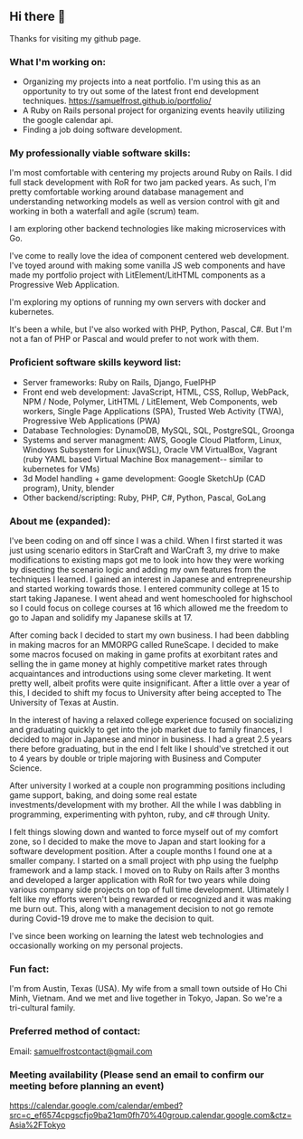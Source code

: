 ## Hi there 👋
Thanks for visiting my github page.

### What I'm working on:
- Organizing my projects into a neat portfolio. I'm using this as an opportunity to try out some of the latest front end development techniques.
https://samuelfrost.github.io/portfolio/
- A Ruby on Rails personal project for organizing events heavily utilizing the google calendar api.
- Finding a job doing software development.

### My professionally viable software skills:
I'm most comfortable with centering my projects around Ruby on Rails. I did full stack development with RoR for two jam packed years. As such, I'm pretty comfortable working around database management and understanding networking models as well as version control with git and working in both a waterfall and agile (scrum) team.

I am exploring other backend technologies like making microservices with Go.

I've come to really love the idea of component centered web development. I've toyed around with making some vanilla JS web components and have made my portfolio project with LitElement/LitHTML components as a Progressive Web Application.

I'm exploring my options of running my own servers with docker and kubernetes.

It's been a while, but I've also worked with PHP, Python, Pascal, C#. But I'm not a fan of PHP or Pascal and would prefer to not work with them.

### Proficient software skills keyword list:
- Server frameworks: Ruby on Rails, Django, FuelPHP
- Front end web development: JavaScript, HTML, CSS, Rollup, WebPack, NPM / Node, Polymer, LitHTML / LitElement, Web Components, web workers, Single Page Applications (SPA), Trusted Web Activity (TWA), Progressive Web Applications (PWA)
- Database Technologies: DynamoDB, MySQL, SQL, PostgreSQL, Groonga
- Systems and server managment: AWS, Google Cloud Platform, Linux, Windows Subsystem for Linux(WSL), Oracle VM VirtualBox, Vagrant (ruby YAML based Virtual Machine Box management-- similar to kubernetes for VMs)
- 3d Model handling + game development: Google SketchUp (CAD program), Unity, blender
- Other backend/scripting: Ruby, PHP, C#, Python, Pascal, GoLang
### About me (expanded):

I've been coding on and off since I was a child. When I first started it was just using scenario editors in StarCraft and WarCraft 3, my drive to make modifications to existing maps got me to look into how they were working by disecting the scenario logic and adding my own features from the techniques I learned. I gained an interest in Japanese and entrepreneurship and started working towards those. I entered community college at 15 to start taking Japanese. I went ahead and went homeschooled for highschool so I could focus on college courses at 16 which allowed me the freedom to go to Japan and solidify my Japanese skills at 17.

After coming back I decided to start my own business. I had been dabbling in making macros for an MMORPG called RuneScape. I decided to make some macros focused on making in game profits at exorbitant rates and selling the in game money at highly competitive market rates through acquaintances and introductions using some clever marketing. It went pretty well, albeit profits were quite insignificant. After a little over a year of this, I decided to shift my focus to University after being accepted to The University of Texas at Austin.

In the interest of having a relaxed college experience focused on socializing and graduating quickly to get into the job market due to family finances, I decided to major in Japanese and minor in business. I had a great 2.5 years there before graduating, but in the end I felt like I should've stretched it out to 4 years by double or triple majoring with Business and Computer Science.

After university I worked at a couple non programming positions including game support, baking, and doing some real estate investments/development with my brother. All the while I was dabbling in programming, experimenting with pyhton, ruby, and c# through Unity.

I felt things slowing down and wanted to force myself out of my comfort zone, so I decided to make the move to Japan and start looking for a software development position. After a couple months I found one at a smaller company. I started on a small project with php using the fuelphp framework and a lamp stack. I moved on to Ruby on Rails after 3 months and developed a larger application with RoR for two years while doing various company side projects on top of full time development. Ultimately I felt like my efforts weren't being rewarded or recognized and it was making me burn out. This, along with a management decision to not go remote during Covid-19 drove me to make the decision to quit.

I've since been working on learning the latest web technologies and occasionally working on my personal projects.

### Fun fact:
I'm from Austin, Texas (USA). My wife from a small town outside of Ho Chi Minh, Vietnam. And we met and live together in Tokyo, Japan. So we're a tri-cultural family.

### Preferred method of contact:
Email: samuelfrostcontact@gmail.com

### Meeting availability (Please send an email to confirm our meeting before planning an event)
https://calendar.google.com/calendar/embed?src=c_ef6574cpgscfjo9ba21qm0fh70%40group.calendar.google.com&ctz=Asia%2FTokyo
